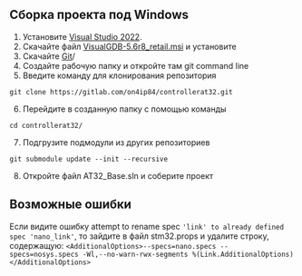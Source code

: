## Сборка проекта под Windows

1. Установите [Visual Studio 2022](https://visualstudio.microsoft.com/ru/downloads/).
2. Скачайте файл [VisualGDB-5.6r8_retail.msi](https://fost.ws/soft/visualgdb-5-6-r8-key-2023/?ysclid=m8cre3j7go885579343) и установите
3. Скачайте [Git](https://git-scm.com/downloads/win)/
4. Создайте рабочую папку и откройте там git command line
5. Введите команду для клонирования репозитория 

```git clone https://gitlab.com/on4ip84/controllerat32.git```

6. Перейдите в созданную папку с помощью команды

```cd controllerat32/```

7. Подгрузите подмодули из других репозиториев

```git submodule update --init --recursive```

8. Откройте файл AT32_Base.sln и соберите проект



## Возможные ошибки
Если видите ошибку attempt to rename spec ```'link' to already defined spec 'nano_link'```, то зайдите в файл stm32.props и удалите строку, содержащую: ```<AdditionalOptions>--specs=nano.specs --specs=nosys.specs -Wl,--no-warn-rwx-segments %(Link.AdditionalOptions)</AdditionalOptions>```
